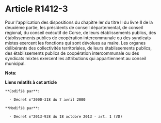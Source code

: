 # Article R1412-3

Pour l'application des dispositions du chapitre Ier du titre II du livre II de la deuxième partie, les présidents de conseil
départemental, de conseil régional, du conseil exécutif de Corse, de leurs établissements publics, des établissements publics
de coopération intercommunale ou des syndicats mixtes exercent les fonctions qui sont dévolues au maire. Les organes
délibérants des collectivités territoriales, de leurs établissements publics, des établissements publics de coopération
intercommunale ou des syndicats mixtes exercent les attributions qui appartiennent au conseil municipal.

**Nota:**



**Liens relatifs à cet article**

	**Codifié par**:

	  - Décret n°2000-318 du 7 avril 2000

	**Modifié par**:

	  - Décret n°2013-938 du 18 octobre 2013 - art. 1 (VD)
